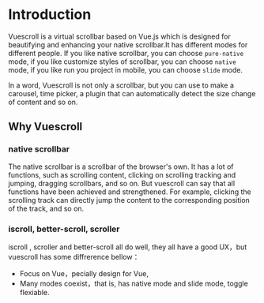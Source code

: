 # Introduction

Vuescroll is a virtual scrollbar based on Vue.js which is designed for beautifying and enhancing your native scrollbar.It has different modes for different people. If you like native scrollbar, you can choose `pure-native` mode, if you like customize styles of scrollbar, you can choose `native` mode, if you like run you project in mobile, you can choose `slide` mode.

In a word, Vuescroll is not only a scrollbar, but you can use to make a carousel, time picker, a plugin that can automatically detect the size change of content and so on.

## Why Vuescroll

### native scrollbar

The native scrollbar is a scrollbar of the browser's own. It has a lot of functions, such as scrolling content, clicking on scrolling tracking and jumping, dragging scrollbars, and so on. But vuescroll can say that all functions have been achieved and strengthened. For example, clicking the scrolling track can directly jump the content to the corresponding position of the track, and so on.

### iscroll, better-scroll, scroller

iscroll , scroller and better-scroll all do well, they all have a good UX，but vuescroll has some diffrerence bellow：

* Focus on Vue，pecially design for Vue,
* Many modes coexist，that is, has native mode and slide mode, toggle flexiable.
